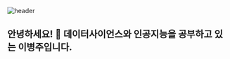 
![header](https://capsule-render.vercel.app/api?type=waving&height=300&color=gradient&customColorList=0,2,2,5,30&text=Lee%20Byeongju&reversal=false&fontAlign=50&textBg=false)  

##  안녕하세요! 👋 데이터사이언스와 인공지능을 공부하고 있는 이병주입니다.  

